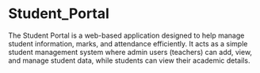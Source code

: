 # Student_Portal
The Student Portal is a web-based application designed to help manage student information, marks, and attendance efficiently. It acts as a simple student management system where admin users (teachers) can add, view, and manage student data, while students can view their academic details.
